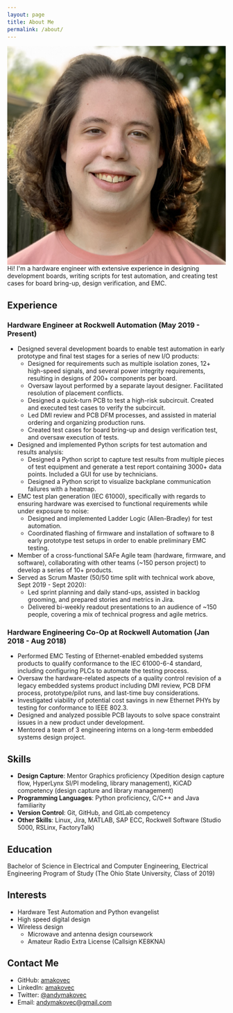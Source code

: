 ```yaml
---
layout: page
title: About Me
permalink: /about/
---
```


<link rel="stylesheet" href="/about.css">

<div class="image-cropper">
    <img align="right" class="profile-pic" alt="Andy Makovec's profile picture" src="/assets/images/author.jpg">
</div>

Hi!  I'm a hardware engineer with extensive experience in designing development boards, writing scripts for test automation, and creating test cases for board bring-up, design verification, and EMC.

## Experience

### Hardware Engineer at Rockwell Automation (May 2019 - Present)

* Designed several development boards to enable test automation in early prototype and final test stages for a series of new I/O products:
    * Designed for requirements such as multiple isolation zones, 12+ high-speed signals, and several power integrity requirements, resulting in designs of 200+ components per board.
    * Oversaw layout performed by a separate layout designer.  Facilitated resolution of placement conflicts.
    * Designed a quick-turn PCB to test a high-risk subcircuit. Created and executed test cases to verify the subcircuit.
    * Led DMI review and PCB DFM processes, and assisted in material ordering and organizing production runs.
    * Created test cases for board bring-up and design verification test, and oversaw execution of tests.
* Designed and implemented Python scripts for test automation and results analysis:
    * Designed a Python script to capture test results from multiple pieces of test equipment and generate a test report containing 3000+ data points.  Included a GUI for use by technicians.
    * Designed a Python script to visualize backplane communication failures with a heatmap.
* EMC test plan generation (IEC 61000), specifically with regards to ensuring hardware was exercised to functional requirements while under exposure to noise:
    * Designed and implemented Ladder Logic (Allen-Bradley) for test automation.
    * Coordinated flashing of firmware and installation of software to 8 early prototype test setups in order to enable preliminary EMC testing.
* Member of a cross-functional SAFe Agile team (hardware, firmware, and software), collaborating with other teams (~150 person project) to develop a series of 10+ products.
* Served as Scrum Master (50/50 time split with technical work above, Sept 2019 - Sept 2020):
    * Led sprint planning and daily stand-ups, assisted in backlog grooming, and prepared stories and metrics in Jira.
    * Delivered bi-weekly readout presentations to an audience of ~150 people, covering a mix of technical progress and agile metrics.

### Hardware Engineering Co-Op at Rockwell Automation (Jan 2018 - Aug 2018)

* Performed EMC Testing of Ethernet-enabled embedded systems products to qualify conformance to the IEC 61000-6-4 standard, including configuring PLCs to automate the testing process.
* Oversaw the hardware-related aspects of a quality control revision of a legacy embedded systems product including DMI review, PCB DFM process, prototype/pilot runs, and last-time buy considerations.
* Investigated viability of potential cost savings in new Ethernet PHYs by testing for conformance to IEEE 802.3.
* Designed and analyzed possible PCB layouts to solve space constraint issues in a new product under development.
* Mentored a team of 3 engineering interns on a long-term embedded systems design project.

## Skills

* **Design Capture**: Mentor Graphics proficiency (Xpedition design capture flow, HyperLynx SI/PI modeling, library management), KiCAD competency (design capture and library management)
* **Programming Languages**: Python proficiency, C/C++ and Java familiarity
* **Version Control**: Git, GitHub, and GitLab competency
* **Other Skills**: Linux, Jira, MATLAB, SAP ECC, Rockwell Software (Studio 5000, RSLinx, FactoryTalk)

## Education

Bachelor of Science in Electrical and Computer Engineering, Electrical Engineering Program of Study (The Ohio State University, Class of 2019)

## Interests

* Hardware Test Automation and Python evangelist
* High speed digital design
* Wireless design
    * Microwave and antenna design coursework
    * Amateur Radio Extra License (Callsign KE8KNA)

## Contact Me

* GitHub: [amakovec](https://github.com/amakovec)
* LinkedIn: [amakovec](https://www.linkedin.com/in/amakovec/)
* Twitter: [@andymakovec](https://twitter.com/andymakovec)
* Email: [andymakovec@gmail.com](mailto:andymakovec@gmail.com)
